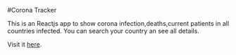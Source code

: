 #Corona Tracker

This is an Reactjs app to show corona infection,deaths,current patients in all countries infected. You can search your country an see all details.

Visit it [here](https://corona-infection-tracker.herokuapp.com/).
